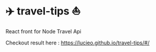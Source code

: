 # :airplane: travel-tips :boat:
React front for Node Travel Api

Checkout result here : https://lucieo.github.io/travel-tips/#/
